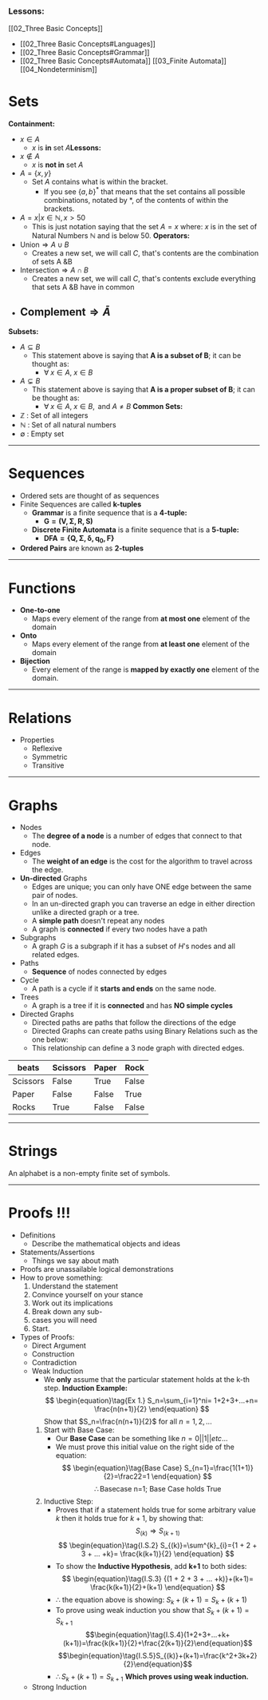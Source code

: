 ### **Lessons:**
[[02_Three Basic Concepts]]
- [[02_Three Basic Concepts#Languages]]
- [[02_Three Basic Concepts#Grammar]]
- [[02_Three Basic Concepts#Automata]]
[[03_Finite Automata]]
[[04_Nondeterminism]]

# Sets
**Containment:**
- $x\in A$
	- $x$ is **in** set $A$**Lessons:**
- $x\notin A$
	- $x$ is **not in** set $A$
- $A=\{x,y\}$
	- Set $A$ contains what is within the bracket.
		- If you see $\{a,b\}^*$ that means that the set contains all possible combinations, notated by $*$, of the contents of within the brackets.
- $A={x|x\in \mathbb{N},x>50}$ 
	- This is just notation saying that the set $A = x$ where:
		  $x$ is in the set of Natural Numbers $\mathbb{N}$ and is below 50.
**Operators:**
- $\text{Union} \Rightarrow A\cup B$
	- Creates a new set, we will call $C$, that's contents are the combination of sets $\text{A \& B}$
- $\text{Intersection} \Rightarrow A\cap B$
	- Creates a new set, we will call $C$, that's contents exclude everything that sets $\text{A \& B}$ have in common
- $\text{Complement} \Rightarrow \bar{A}$
	- 
**Subsets:**
- $A\subseteq B$
	- This statement above is saying that **A is a subset of B**; it can be thought as:
		- $\forall \; x \in A,\; x \in B$
- $A \subsetneq B$
	- This statement above is saying that **A is a proper subset of B**; it can be thought as:
		- $\forall \; x \in A,\; x\in B, \text{ and } A\neq B$
**Common Sets:**
- $\mathbb{Z}$ : Set of all integers
- $\mathbb{N}$ : Set of all natural numbers
- $\mathbb{\emptyset}$ : Empty set
---
# Sequences
- Ordered sets are thought of as sequences
- Finite Sequences are called **k-tuples**
	- **Grammar** is a finite sequence that is a **4-tuple:**
		- $\mathbf{G=(V, \Sigma, R, S)}$
	- **Discrete Finite Automata** is a finite sequence that is a **5-tuple:**
		- $\mathbf{DFA=\{Q,\Sigma,\delta,q_0,F\}}$
- **Ordered Pairs** are known as **2-tuples**
---
# Functions
- **One-to-one**
	- Maps every element of the range from **at most one** element of the domain
- **Onto**
	- Maps every element of the range from **at least one** element of the domain
- **Bijection**
	- Every element of the range is **mapped by exactly one** element of the domain.

---
# Relations
- Properties
	- Reflexive
	- Symmetric
	- Transitive

---
# Graphs
- Nodes
	- The **degree of a node** is a number of edges that connect to that node.
- Edges
	- The **weight of an edge** is the cost for the algorithm to travel across the edge.
- **Un-directed** Graphs
	- Edges are unique; you can only have ONE edge between the same pair of nodes.
	- In an un-directed graph you can traverse an edge in either direction unlike a directed graph or a tree.
	- A **simple path** doesn't repeat any nodes
	- A graph is **connected** if every two nodes have a path
- Subgraphs
	- A graph $G$ is a subgraph if it has a subset of $H$'s nodes and all related edges.
- Paths
	- **Sequence** of nodes connected by edges
- Cycle
	- A path is a cycle if it **starts and ends** on the same node.
- Trees
	- A graph is a tree if it is **connected** and has **NO simple cycles**
- Directed Graphs
	- Directed paths are paths that follow the directions of the edge
	- Directed Graphs can create paths using Binary Relations such as the one below:
	- This relationship can define a 3 node graph with directed edges.

| beats    | Scissors | Paper | Rock  |
| -------- | -------- | ----- | ----- |
| Scissors | False    | True  | False |
| Paper    | False    | False | True  |
| Rocks    | True     | False | False |
 
---
# Strings
An alphabet is a non-empty finite set of symbols.


---
# Proofs !!!
- Definitions
	- Describe the mathematical objects and ideas
- Statements/Assertions
	- Things we say about math
- Proofs are unassailable logical demonstrations
- How to prove something:
	1) Understand the statement
	2) Convince yourself on your stance
	3) Work out its implications
	4) Break down any sub-
	5) cases you will need
	6) Start. 
- Types of Proofs:
	- Direct Argument
	- Construction
	- Contradiction
	- Weak Induction
		- We **only** assume that the particular statement holds at the k-th step. 
		**Induction Example:**
		$$
		\begin{equation}\tag{Ex 1.}
		S_n=\sum_{i=1}^ni=
		1+2+3+...+n=
		\frac{n(n+1)}{2}
		\end{equation}
		$$
		Show that $S_n=\frac{n(n+1)}{2}$ for all $n=1,2,...$
		1) Start with Base Case:
			 - Our **Base Case** can be something like $n=0||1||etc...$ 
			 - We must prove this initial value on the right side of the equation:
				$$
				 \begin{equation}\tag{Base Case}
				 S_{n=1}=\frac{1(1+1)}{2}=\frac22=1
				 \end{equation}
				 $$$$\therefore \text{Basecase n=1; Base Case holds True}$$
		2) Inductive Step:
			- Proves that if a statement holds true for some arbitrary value $k$ then it holds true for $k+1$, by showing that:$$
\begin{equation}\tag{I.S.1}
S_{(k)} \Rightarrow S_{(k+1)}
\end{equation}
$$$$
\begin{equation}\tag{I.S.2}
S_{(k)}=\sum^{k}_{i}={1 + 2 + 3 + ... +k}=
\frac{k(k+1)}{2}
\end{equation}
$$
			- To show the **Inductive Hypothesis**, add **k+1** to both sides: $$
\begin{equation}\tag{I.S.3}
{(1 + 2 + 3 + ... +k)}+(k+1)=
\frac{k(k+1)}{2}+(k+1)
\end{equation}
$$
			- $\therefore$ the equation above is showing: $S_k+(k+1)=S_k+(k+1)$
			- To prove using weak induction you show that $S_k+({k+1})=S_{k+1}$$$\begin{equation}\tag{I.S.4}(1+2+3+...+k+(k+1))=\frac{k(k+1)}{2}+\frac{2(k+1)}{2}\end{equation}$$ $$\begin{equation}\tag{I.S.5}S_{(k)}+(k+1)=\frac{k^2+3k+2}{2}\end{equation}$$
			- $\therefore S_{k} + (k+1)=S_{k+1}$ **Which proves using weak induction.** 
	- Strong Induction


